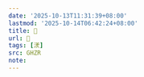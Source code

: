 ```yaml
---
date: '2025-10-13T11:31:39+08:00'
lastmod: '2025-10-14T06:42:24+08:00'
title: 󰪌
url: 󰪌
tags: [湵]
src: GHZR
note:
---
```

